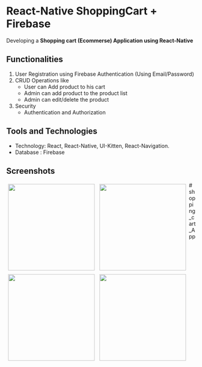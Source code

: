 # React-Native ShoppingCart + Firebase

Developing a **Shopping cart (Ecommerse) Application using React-Native**

## Functionalities

1. User Registration using Firebase Authentication (Using Email/Password)
2. CRUD Operations like
   - User can Add product to his cart
   - Admin can add product to the product list
   - Admin can edit/delete the product
3. Security
   - Authentication and Authorization

## Tools and Technologies

- Technology: React, React-Native, UI-Kitten, React-Navigation.
- Database : Firebase

## Screenshots

<img align='left' src="https://raw.githubusercontent.com/ikismail/react-native-shopping-cart/master/screenshots/login.png" width="230" style="padding: 5px">

<img align='left' src="https://raw.githubusercontent.com/ikismail/react-native-shopping-cart/master/screenshots/signup.png" width="230" style="padding: 5px">

<img align='left' src="https://raw.githubusercontent.com/ikismail/react-native-shopping-cart/master/screenshots/main.png" width="230" style="padding: 5px">

<img align='left' src="https://raw.githubusercontent.com/ikismail/react-native-shopping-cart/master/screenshots/product_list.png" width="230" style="padding: 5px">
#   s h o p p i n g _ c a r t _ A p p  
 